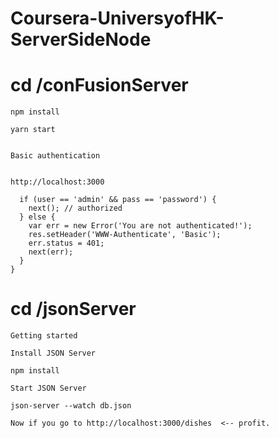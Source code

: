 # Coursera-UniversyofHK-ServerSideNode


# cd /conFusionServer

    npm install

    yarn start


    Basic authentication 


    http://localhost:3000

      if (user == 'admin' && pass == 'password') {
        next(); // authorized
      } else {
        var err = new Error('You are not authenticated!');
        res.setHeader('WWW-Authenticate', 'Basic');
        err.status = 401;
        next(err);
      }
    }





# cd /jsonServer


    Getting started

    Install JSON Server

    npm install

    Start JSON Server

    json-server --watch db.json

    Now if you go to http://localhost:3000/dishes  <-- profit.
